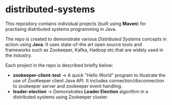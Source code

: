 # distributed-systems

This repository contains individual projects (built using **Maven**) for practising distributed systems programming in Java.

The repo is created to demonstrate various *Distributed Systems concepts* in action using **Java**.
It uses state-of-the art open source tools and frameworks such as Zookeeper, Kafka, Hadoop etc.that are widely used in the industry. 

Each project in the repo is described briefly below:

- **zookeeper-client-test** -> A quick "Hello World" program to illustrate the use of ZooKeeper client Java API. It includes connection/disconnection to zookeeper server and zookeeper event handling.
- **leader-election** -> Demonstrates **Leader Election** algorithm in  a distributed systems using Zookeeper cluster.
